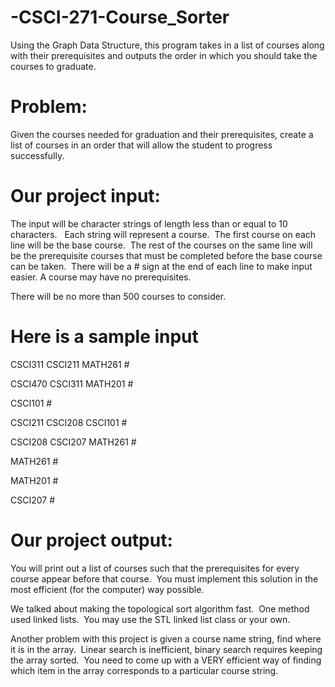 # -CSCI-271-Course_Sorter
Using the Graph Data Structure, this program takes in a list of courses along with their prerequisites and outputs the order in which you should take the courses to graduate.

# Problem:

Given the courses needed for graduation and their prerequisites, create a list of courses in an order that will allow the student to progress successfully.

# Our project input:

The input will be character strings of length less than or equal to 10 characters.   Each string will represent a course.  The first course on each line will be the base course.  The rest of the courses on the same line will be the prerequisite courses that must be completed before the base course can be taken.  There will be a # sign at the end of each line to make input easier. A course may have no prerequisites.

There will be no more than 500 courses to consider.

# Here is a sample input

CSCI311 CSCI211 MATH261 #

CSCI470 CSCI311 MATH201 #

CSCI101 #

CSCI211 CSCI208 CSCI101 #

CSCI208 CSCI207 MATH261 #

MATH261 #

MATH201 #

CSCI207 #

# Our project output:

You will print out a list of courses such that the prerequisites for every course appear before that course.  You must implement this solution in the most efficient (for the computer) way possible.

We talked about making the topological sort algorithm fast.  One method used linked lists.  You may use the STL linked list class or your own.

Another problem with this project is given a course name string, find where it is in the array.  Linear search is inefficient, binary search requires keeping the array sorted.  You need to come up with a VERY efficient way of finding which item in the array corresponds to a particular course string.
